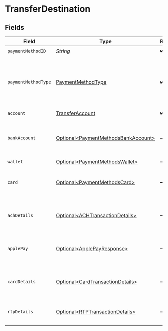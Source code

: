 # TransferDestination


## Fields

| Field                                                                                        | Type                                                                                         | Required                                                                                     | Description                                                                                  |
| -------------------------------------------------------------------------------------------- | -------------------------------------------------------------------------------------------- | -------------------------------------------------------------------------------------------- | -------------------------------------------------------------------------------------------- |
| `paymentMethodID`                                                                            | *String*                                                                                     | :heavy_check_mark:                                                                           | N/A                                                                                          |
| `paymentMethodType`                                                                          | [PaymentMethodType](../../models/components/PaymentMethodType.md)                            | :heavy_check_mark:                                                                           | The payment method type that represents a payment rail and directionality                    |
| `account`                                                                                    | [TransferAccount](../../models/components/TransferAccount.md)                                | :heavy_check_mark:                                                                           | N/A                                                                                          |
| `bankAccount`                                                                                | [Optional\<PaymentMethodsBankAccount>](../../models/components/PaymentMethodsBankAccount.md) | :heavy_minus_sign:                                                                           | A bank account as contained within a payment method.                                         |
| `wallet`                                                                                     | [Optional\<PaymentMethodsWallet>](../../models/components/PaymentMethodsWallet.md)           | :heavy_minus_sign:                                                                           | N/A                                                                                          |
| `card`                                                                                       | [Optional\<PaymentMethodsCard>](../../models/components/PaymentMethodsCard.md)               | :heavy_minus_sign:                                                                           | A card as contained within a payment method.                                                 |
| `achDetails`                                                                                 | [Optional\<ACHTransactionDetails>](../../models/components/ACHTransactionDetails.md)         | :heavy_minus_sign:                                                                           | ACH specific details about the transaction.                                                  |
| `applePay`                                                                                   | [Optional\<ApplePayResponse>](../../models/components/ApplePayResponse.md)                   | :heavy_minus_sign:                                                                           | Describes an Apple Pay token on a Moov account.                                              |
| `cardDetails`                                                                                | [Optional\<CardTransactionDetails>](../../models/components/CardTransactionDetails.md)       | :heavy_minus_sign:                                                                           | Card-specific details about the transaction.                                                 |
| `rtpDetails`                                                                                 | [Optional\<RTPTransactionDetails>](../../models/components/RTPTransactionDetails.md)         | :heavy_minus_sign:                                                                           | RTP specific details about the transaction.                                                  |